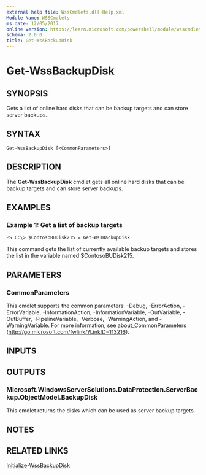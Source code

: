 ```yaml
---
external help file: WssCmdlets.dll-Help.xml
Module Name: WSSCmdlets
ms.date: 12/05/2017
online version: https://learn.microsoft.com/powershell/module/wsscmdlets/get-wssbackupdisk?view=windowsserver2012r2-ps&wt.mc_id=ps-gethelp
schema: 2.0.0
title: Get-WssBackupDisk
---
```


# Get-WssBackupDisk

## SYNOPSIS
Gets a list of online hard disks that can be backup targets and can store server backups..

## SYNTAX

```
Get-WssBackupDisk [<CommonParameters>]
```

## DESCRIPTION
The **Get-WssBackupDisk** cmdlet gets all online hard disks that can be  backup targets and can store server backups.

## EXAMPLES

### Example 1: Get a list of backup targets
```
PS C:\> $ContosoBUDisk215 = Get-WssBackupDisk
```

This command gets the list of currently available backup targets and stores the list in the variable named $ContosoBUDisk215.

## PARAMETERS

### CommonParameters
This cmdlet supports the common parameters: -Debug, -ErrorAction, -ErrorVariable, -InformationAction, -InformationVariable, -OutVariable, -OutBuffer, -PipelineVariable, -Verbose, -WarningAction, and -WarningVariable. For more information, see about_CommonParameters (http://go.microsoft.com/fwlink/?LinkID=113216).

## INPUTS

## OUTPUTS

### Microsoft.WindowsServerSolutions.DataProtection.ServerBackup.ObjectModel.BackupDisk
This cmdlet returns the disks which can be used as server backup targets.

## NOTES

## RELATED LINKS

[Initialize-WssBackupDisk](./Initialize-WssBackupDisk.md)

